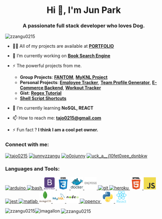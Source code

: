 <h1 align="center">Hi 👋, I'm Jun Park</h1>
<h3 align="center">A passionate full stack developer who loves Dog.</h3>

<p align="left"> <img src="https://komarev.com/ghpvc/?username=zzangu0215&label=Profile%20views&color=0e75b6&style=flat" alt="zzangu0215" /> </p>

- 👨‍💻 All of my projects are available at [**PORTFOLIO**](https://zzangu0215.github.io/portfolio-v3/)

- 🔭 I’m currently working on [**Book Search Engine**](https://github.com/zzangu0215/book-search-engine)

- ⚡ The powerful projects from me.

  - **Group Projects**: [**FANTOM**](https://github.com/zzangu0215/fantom), [**MyKNL Project**](https://github.com/zzangu0215/zzangu-and-the-pals)
  - **Personal Projects**: [**Employee Tracker**](https://github.com/zzangu0215/employee-tracker), [**Team Profile Generator**](https://github.com/zzangu0215/Team-Profile-Generator), [**E-Commerce Backend**](https://github.com/zzangu0215/e-commerce-backend), [**Workout Tracker**](https://github.com/zzangu0215/workout-tracker)
  - **Gist**: [**Regex Tutorial**](https://gist.github.com/zzangu0215)
  - [**Shell Script Shortcuts**](https://github.com/zzangu0215/shell-shortcuts)

- 🌱 I’m currently learning **NoSQL, REACT**

- 📫 How to reach me: **tajo0215@gmail.com**

- ⚡ Fun fact ? **I think I am a cool pet owner.**

<h3 align="left">Connect with me:</h3>
<p align="left">
<a href="https://codepen.io/tajo0215" target="blank"><img align="center" src="https://raw.githubusercontent.com/rahuldkjain/github-profile-readme-generator/master/src/images/icons/Social/codepen.svg" alt="tajo0215" height="30" width="40" /></a>
<a href="https://linkedin.com/in/junnyzzangu" target="blank"><img align="center" src="https://raw.githubusercontent.com/rahuldkjain/github-profile-readme-generator/master/src/images/icons/Social/linked-in-alt.svg" alt="junnyzzangu" height="30" width="40" /></a>
<a href="https://instagram.com/o0ojunny" target="blank"><img align="center" src="https://raw.githubusercontent.com/rahuldkjain/github-profile-readme-generator/master/src/images/icons/Social/instagram.svg" alt="o0ojunny" height="30" width="40" /></a>
<a href="https://www.youtube.com/channel/UCk_a__J10fet0xEe_dSNBKw" target="blank"><img align="center" src="https://raw.githubusercontent.com/rahuldkjain/github-profile-readme-generator/master/src/images/icons/Social/youtube.svg" alt="uck_a__j10fet0xee_dsnbkw" height="30" width="40" /></a>
</p>

<h3 align="left">Languages and Tools:</h3>
<p align="left"> <a href="https://www.arduino.cc/" target="_blank"> <img src="https://cdn.worldvectorlogo.com/logos/arduino-1.svg" alt="arduino" width="40" height="40"/> </a> <a href="https://www.gnu.org/software/bash/" target="_blank"> <img src="https://www.vectorlogo.zone/logos/gnu_bash/gnu_bash-icon.svg" alt="bash" width="40" height="40"/> </a> <a href="https://getbootstrap.com" target="_blank"> <img src="https://raw.githubusercontent.com/devicons/devicon/master/icons/bootstrap/bootstrap-plain-wordmark.svg" alt="bootstrap" width="40" height="40"/> </a> <a href="https://www.w3schools.com/css/" target="_blank"> <img src="https://raw.githubusercontent.com/devicons/devicon/master/icons/css3/css3-original-wordmark.svg" alt="css3" width="40" height="40"/> </a> <a href="https://www.docker.com/" target="_blank"> <img src="https://raw.githubusercontent.com/devicons/devicon/master/icons/docker/docker-original-wordmark.svg" alt="docker" width="40" height="40"/> </a> <a href="https://expressjs.com" target="_blank"> <img src="https://raw.githubusercontent.com/devicons/devicon/master/icons/express/express-original-wordmark.svg" alt="express" width="40" height="40"/> </a> <a href="https://git-scm.com/" target="_blank"> <img src="https://www.vectorlogo.zone/logos/git-scm/git-scm-icon.svg" alt="git" width="40" height="40"/> </a> <a href="https://heroku.com" target="_blank"> <img src="https://www.vectorlogo.zone/logos/heroku/heroku-icon.svg" alt="heroku" width="40" height="40"/> </a> <a href="https://www.w3.org/html/" target="_blank"> <img src="https://raw.githubusercontent.com/devicons/devicon/master/icons/html5/html5-original-wordmark.svg" alt="html5" width="40" height="40"/> </a> <a href="https://developer.mozilla.org/en-US/docs/Web/JavaScript" target="_blank"> <img src="https://raw.githubusercontent.com/devicons/devicon/master/icons/javascript/javascript-original.svg" alt="javascript" width="40" height="40"/> </a> <a href="https://jestjs.io" target="_blank"> <img src="https://www.vectorlogo.zone/logos/jestjsio/jestjsio-icon.svg" alt="jest" width="40" height="40"/> </a> <a href="https://www.mathworks.com/" target="_blank"> <img src="https://upload.wikimedia.org/wikipedia/commons/2/21/Matlab_Logo.png" alt="matlab" width="40" height="40"/> </a> <a href="https://www.mongodb.com/" target="_blank"> <img src="https://raw.githubusercontent.com/devicons/devicon/master/icons/mongodb/mongodb-original-wordmark.svg" alt="mongodb" width="40" height="40"/> </a> <a href="https://www.mysql.com/" target="_blank"> <img src="https://raw.githubusercontent.com/devicons/devicon/master/icons/mysql/mysql-original-wordmark.svg" alt="mysql" width="40" height="40"/> </a> <a href="https://nodejs.org" target="_blank"> <img src="https://raw.githubusercontent.com/devicons/devicon/master/icons/nodejs/nodejs-original-wordmark.svg" alt="nodejs" width="40" height="40"/> </a> <a href="https://opencv.org/" target="_blank"> <img src="https://www.vectorlogo.zone/logos/opencv/opencv-icon.svg" alt="opencv" width="40" height="40"/> </a> <a href="https://www.python.org" target="_blank"> <img src="https://raw.githubusercontent.com/devicons/devicon/master/icons/python/python-original.svg" alt="python" width="40" height="40"/> </a> <a href="https://reactjs.org/" target="_blank"> <img src="https://raw.githubusercontent.com/devicons/devicon/master/icons/react/react-original-wordmark.svg" alt="react" width="40" height="40"/> </a> </p>

<p><img align="left" src="https://github-readme-stats.vercel.app/api/top-langs?username=zzangu0215&show_icons=true&locale=en&layout=compact" alt="zzangu0215" /></p>
<p><img align="left" src="https://github-readme-stats.vercel.app/api/top-langs?username=imagallon&show_icons=true&locale=en&layout=compact" alt="imagallon" /></p>

<p>&nbsp;<img align="center" src="https://github-readme-stats.vercel.app/api?username=zzangu0215&show_icons=true&locale=en" alt="zzangu0215" /></p>

<!--
**zzangu0215/zzangu0215** is a ✨ _special_ ✨ repository because its `README.md` (this file) appears on your GitHub profile.

Here are some ideas to get you started:

- 🔭 I’m currently working on ...
- 🌱 I’m currently learning ...
- 👯 I’m looking to collaborate on ...
- 🤔 I’m looking for help with ...
- 💬 Ask me about ...
- 📫 How to reach me: ...
- 😄 Pronouns: ...
- ⚡ Fun fact: ...
-->
